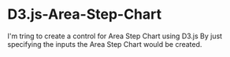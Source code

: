 # D3.js-Area-Step-Chart
I'm tring to create a control for Area Step Chart using D3.js
By just specifying the inputs the Area Step Chart would be created.

